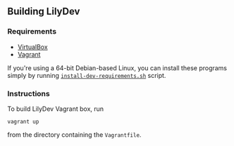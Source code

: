Building LilyDev
----------------

### Requirements

* [VirtualBox](https://www.virtualbox.org/)
* [Vagrant](https://www.vagrantup.com/)

If you're using a 64-bit Debian-based Linux, you can install these programs
simply by running [`install-dev-requirements.sh`](install-dev-requirements.sh) script.


### Instructions

To build LilyDev Vagrant box, run

    vagrant up

from the directory containing the `Vagrantfile`.

